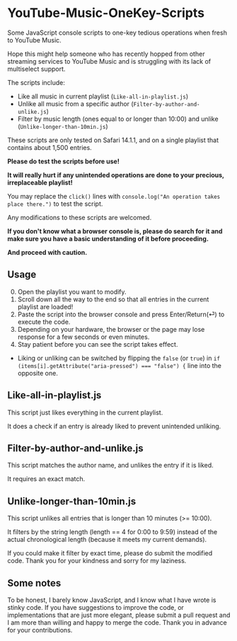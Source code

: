 # YouTube-Music-OneKey-Scripts

Some JavaScript console scripts to one-key tedious operations when fresh to YouTube Music. 

Hope this might help someone who has recently hopped from other streaming services to YouTube Music and is struggling with its lack of multiselect support.

The scripts include:
* Like all music in current playlist (`Like-all-in-playlist.js`)
* Unlike all music from a specific author (`Filter-by-author-and-unlike.js`)
* Filter by music length (ones equal to or longer than 10:00) and unlike (`Unlike-longer-than-10min.js`)

These scripts are only tested on Safari 14.1.1, and on a single playlist that contains about 1,500 entries.

**Please do test the scripts before use!**

**It will really hurt if any unintended operations are done to your precious, irreplaceable playlist!**

You may replace the `click()` lines with `console.log("An operation takes place there.")` to test the script. 

Any modifications to these scripts are welcomed.

**If you don't know what a browser console is, please do search for it and make sure you have a basic understanding of it before proceeding.**

**And proceed with caution.**

## Usage
0. Open the playlist you want to modify.
0. Scroll down all the way to the end so that all entries in the current playlist are loaded!
0. Paste the script into the browser console and press Enter/Return(⏎) to execute the code.
0. Depending on your hardware, the browser or the page may lose response for a few seconds or even minutes.
0. Stay patient before you can see the script takes effect.
* Liking or unliking can be switched by flipping the `false` (or `true`) in `if (items[i].getAttribute("aria-pressed") === "false") {` line into the opposite one.

## Like-all-in-playlist.js

This script just likes everything in the current playlist.

It does a check if an entry is already liked to prevent unintended unliking.

## Filter-by-author-and-unlike.js

This script matches the author name, and unlikes the entry if it is liked.

It requires an exact match.

## Unlike-longer-than-10min.js

This script unlikes all entries that is longer than 10 minutes (>= 10:00).

It filters by the string length (length == 4 for 0:00 to 9:59) instead of the actual chronological length (because it meets my current demands).

If you could make it filter by exact time, please do submit the modified code. Thank you for your kindness and sorry for my laziness.

## Some notes 
To be honest, I barely know JavaScript, and I know what I have wrote is stinky code. If you have suggestions to improve the code, or implementations that are just more elegant, please submit a pull request and I am more than willing and happy to merge the code. Thank you in advance for your contributions.
